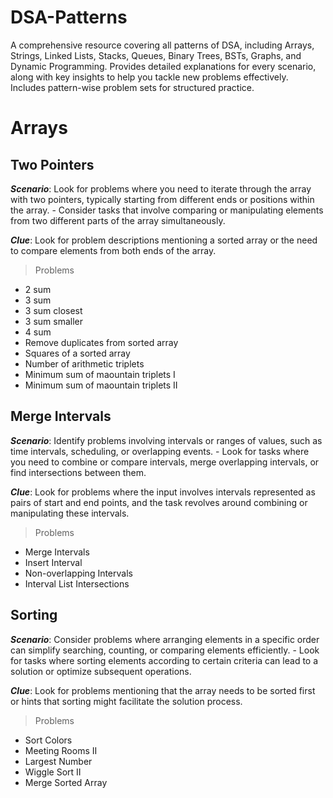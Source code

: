 # DSA-Patterns
A comprehensive resource covering all patterns of DSA, including Arrays, Strings, Linked Lists, Stacks, Queues, Binary Trees, BSTs, Graphs, and Dynamic Programming. Provides detailed explanations for every scenario, along with key insights to help you tackle new problems effectively. Includes pattern-wise problem sets for structured practice.
# Arrays
## Two Pointers
***Scenario***: Look for problems where you need to iterate through the array with two pointers, typically starting from different ends or positions within the array. - Consider tasks that involve comparing or manipulating elements from two different parts of the array simultaneously.

***Clue***: Look for problem descriptions mentioning a sorted array or the need to compare elements from both ends of the array.
> Problems
- 2 sum
- 3 sum
- 3 sum closest
- 3 sum smaller
- 4 sum
- Remove duplicates from sorted array
- Squares of a sorted array
- Number of arithmetic triplets
- Minimum sum of maountain triplets I
- Minimum sum of maountain triplets II
## Merge Intervals
***Scenario***: Identify problems involving intervals or ranges of values, such as time intervals, scheduling, or overlapping events. - Look for tasks where you need to combine or compare intervals, merge overlapping intervals, or find intersections between them.

***Clue***: Look for problems where the input involves intervals represented as pairs of start and end points, and the task revolves around combining or manipulating these intervals.
> Problems
- Merge Intervals
- Insert Interval
- Non-overlapping Intervals
- Interval List Intersections
## Sorting
***Scenario***: Consider problems where arranging elements in a specific order can simplify searching, counting, or comparing elements efficiently. - Look for tasks where sorting elements according to certain criteria can lead to a solution or optimize subsequent operations.

***Clue***: Look for problems mentioning that the array needs to be sorted first or hints that sorting might facilitate the solution process.
> Problems
- Sort Colors
- Meeting Rooms II
- Largest Number
- Wiggle Sort II
- Merge Sorted Array